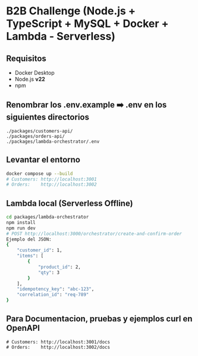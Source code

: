 # B2B Challenge (Node.js + TypeScript + MySQL + Docker + Lambda - Serverless)

## Requisitos
- Docker Desktop
- Node.js **v22**
- npm

 
## Renombrar los .env.example ➡️ .env en los siguientes directorios
```
./packages/customers-api/
./packages/orders-api/
./packages/lambda-orchestrator/.env
```

## Levantar el entorno
```bash
docker compose up --build
# Customers: http://localhost:3001
# Orders:    http://localhost:3002
```

## Lambda local (Serverless Offline)
```bash
cd packages/lambda-orchestrator
npm install
npm run dev
# POST http://localhost:3000/orchestrator/create-and-confirm-order
Ejemplo del JSON:
{
    "customer_id": 1,
    "items": [
        {
            "product_id": 2,
            "qty": 3
        }
    ],
    "idempotency_key": "abc-123",
    "correlation_id": "req-789"
}
```

## Para Documentacion, pruebas y ejemplos curl en OpenAPI
```
# Customers: http://localhost:3001/docs
# Orders:    http://localhost:3002/docs
```
